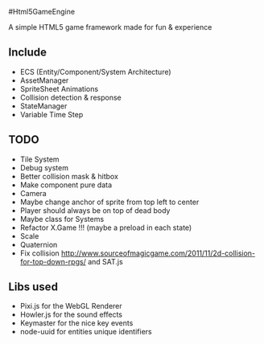 #Html5GameEngine

A simple HTML5 game framework made for fun & experience

## Include

* ECS (Entity/Component/System Architecture)
* AssetManager
* SpriteSheet Animations
* Collision detection & response
* StateManager
* Variable Time Step

## TODO

* Tile System
* Debug system
* Better collision mask & hitbox
* Make component pure data
* Camera
* Maybe change anchor of sprite from top left to center
* Player should always be on top of dead body
* Maybe class for Systems
* Refactor X.Game !!! (maybe a preload in each state)
* Scale
* Quaternion
* Fix collision http://www.sourceofmagicgame.com/2011/11/2d-collision-for-top-down-rpgs/ and SAT.js

## Libs used

* Pixi.js for the WebGL Renderer
* Howler.js for the sound effects
* Keymaster for the nice key events
* node-uuid for entities unique identifiers
